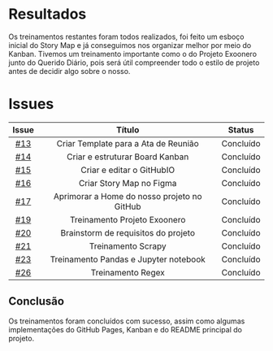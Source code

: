 # Resultados

Os treinamentos restantes foram todos realizados, foi feito um esboço inicial do Story Map e já conseguimos nos organizar melhor por meio do Kanban. Tivemos um treinamento importante como o do Projeto Exoonero junto do Querido Diário, pois será útil compreender todo o estilo de projeto antes de decidir algo sobre o nosso.



# Issues


|                          Issue                           |              Título               |                    Status                     |
| :------------------------------------------------------: | :-------------------------------: | :-------------------------------------------------: |
| [#13](https://github.com/unb-mds/2023-2-Squad05/issues/13) | Criar Template para a Ata de Reunião           | Concluído |
| [#14](https://github.com/unb-mds/2023-2-Squad05/issues/14) | Criar e estruturar Board Kanban          | Concluído    |
| [#15](https://github.com/unb-mds/2023-2-Squad05/issues/15) |Criar e editar o GitHubIO| Concluído|
| [#16](https://github.com/unb-mds/2023-2-Squad05/issues/16)| Criar Story Map no Figma          | Concluído|
| [#17](https://github.com/unb-mds/2023-2-Squad05/issues/17)| Aprimorar a Home do nosso projeto no GitHub| Concluído|
| [#19](https://github.com/unb-mds/2023-2-Squad05/issues/19)| Treinamento Projeto Exoonero| Concluído|
| [#20](https://github.com/unb-mds/2023-2-Squad05/issues/20)| Brainstorm de requisitos do projeto | Concluído|
| [#21](https://github.com/unb-mds/2023-2-Squad05/issues/21)| Treinamento Scrapy |  Concluído|
| [#23](https://github.com/unb-mds/2023-2-Squad05/issues/23)| Treinamento Pandas e Jupyter notebook | Concluído |
| [#26](https://github.com/unb-mds/2023-2-Squad05/issues/26)| Treinamento Regex | Concluído |


## Conclusão

Os treinamentos foram concluídos com sucesso, assim como algumas implementações do GitHub Pages, Kanban e do README principal do projeto.